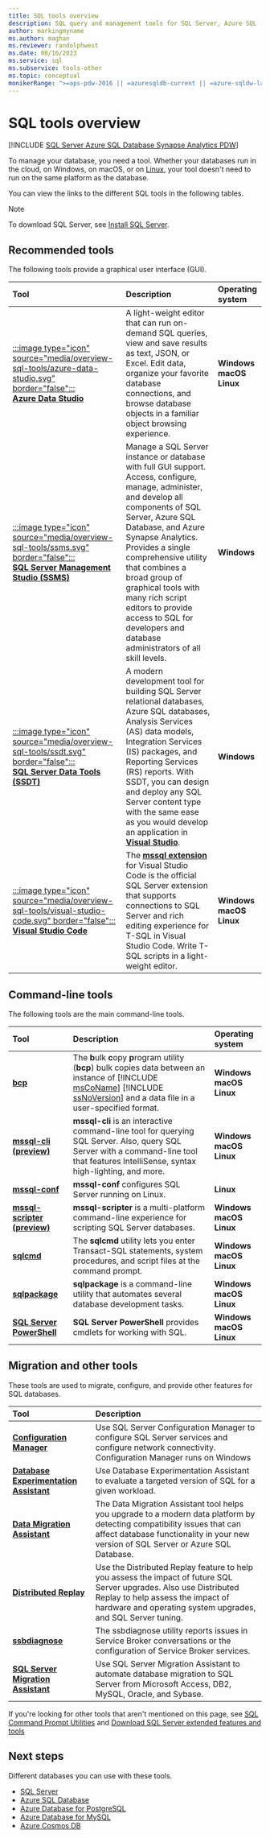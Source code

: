 ```yaml
---
title: SQL tools overview
description: SQL query and management tools for SQL Server, Azure SQL (Azure SQL database, Azure SQL managed instance, SQL virtual machines), and Azure Synapse Analytics.
author: markingmyname
ms.author: maghan
ms.reviewer: randolphwest
ms.date: 08/16/2023
ms.service: sql
ms.subservice: tools-other
ms.topic: conceptual
monikerRange: ">=aps-pdw-2016 || =azuresqldb-current || =azure-sqldw-latest || >=sql-server-2016 || >=sql-server-linux-2017"
---
```

# SQL tools overview

[!INCLUDE [SQL Server Azure SQL Database Synapse Analytics PDW](../includes/applies-to-version/sql-asdb-asdbmi-asa-pdw.md)]

To manage your database, you need a tool. Whether your databases run in the cloud, on Windows, on macOS, or on [Linux](../linux/sql-server-linux-overview.md), your tool doesn't need to run on the same platform as the database.

You can view the links to the different SQL tools in the following tables.

> [!NOTE]  
> To download SQL Server, see [Install SQL Server](../database-engine/install-windows/install-sql-server.md).

## Recommended tools

The following tools provide a graphical user interface (GUI).

| Tool | Description | Operating system |
| :-- | :-- | :-- |
| [:::image type="icon" source="media/overview-sql-tools/azure-data-studio.svg" border="false":::<br />**Azure Data Studio**](../azure-data-studio/download.md) | A light-weight editor that can run on-demand SQL queries, view and save results as text, JSON, or Excel. Edit data, organize your favorite database connections, and browse database objects in a familiar object browsing experience. | **Windows<br />macOS<br />Linux** |
| [:::image type="icon" source="media/overview-sql-tools/ssms.svg" border="false":::<br />**SQL Server Management Studio (SSMS)**](../ssms/download-sql-server-management-studio-ssms.md) | Manage a SQL Server instance or database with full GUI support. Access, configure, manage, administer, and develop all components of SQL Server, Azure SQL Database, and Azure Synapse Analytics. Provides a single comprehensive utility that combines a broad group of graphical tools with many rich script editors to provide access to SQL for developers and database administrators of all skill levels. | **Windows** |
| [:::image type="icon" source="media/overview-sql-tools/ssdt.svg" border="false":::<br />**SQL Server Data Tools (SSDT)**](../ssdt/download-sql-server-data-tools-ssdt.md) | A modern development tool for building SQL Server relational databases, Azure SQL databases, Analysis Services (AS) data models, Integration Services (IS) packages, and Reporting Services (RS) reports. With SSDT, you can design and deploy any SQL Server content type with the same ease as you would develop an application in **[Visual Studio](https://visualstudio.microsoft.com/downloads/)**. | **Windows** |
| [:::image type="icon" source="media/overview-sql-tools/visual-studio-code.svg" border="false":::<br />**Visual Studio Code**](https://code.visualstudio.com/) | The **[mssql extension](https://marketplace.visualstudio.com/items?itemName=ms-mssql.mssql)** for Visual Studio Code is the official SQL Server extension that supports connections to SQL Server and rich editing experience for T-SQL in Visual Studio Code. Write T-SQL scripts in a light-weight editor. | **Windows**<br />**macOS**<br />**Linux** |

## Command-line tools

The following tools are the main command-line tools.

| Tool | Description | Operating system |
| :-- | :-- | :-- |
| [**bcp**](bcp-utility.md) | The **b**ulk **c**opy **p**rogram utility (**bcp**) bulk copies data between an instance of [!INCLUDE [msCoName](../includes/msconame-md.md)] [!INCLUDE [ssNoVersion](../includes/ssnoversion-md.md)] and a data file in a user-specified format. | **Windows<br />macOS<br />Linux** |
| [**mssql-cli (preview)**](mssql-cli.md) | **mssql-cli** is an interactive command-line tool for querying SQL Server. Also, query SQL Server with a command-line tool that features IntelliSense, syntax high-lighting, and more. | **Windows<br />macOS<br />Linux** |
| [**mssql-conf**](../linux/sql-server-linux-configure-mssql-conf.md) | **mssql-conf** configures SQL Server running on Linux. | **Linux** |
| [**mssql-scripter (preview)**](https://github.com/Microsoft/mssql-scripter) | **mssql-scripter** is a multi-platform command-line experience for scripting SQL Server databases. | **Windows<br />macOS<br />Linux** |
| [**sqlcmd**](sqlcmd/sqlcmd-utility.md) | The **sqlcmd** utility lets you enter Transact-SQL statements, system procedures, and script files at the command prompt. | **Windows<br />macOS<br />Linux** |
| [**sqlpackage**](sqlpackage/sqlpackage.md) | **sqlpackage** is a command-line utility that automates several database development tasks. | **Windows<br />macOS<br />Linux** |
| [**SQL Server PowerShell**](../powershell/sql-server-powershell.md) | **SQL Server PowerShell** provides cmdlets for working with SQL. | **Windows<br />macOS<br />Linux** |

## Migration and other tools

These tools are used to migrate, configure, and provide other features for SQL databases.

| Tool | Description |
| :-- | :-- |
| **[Configuration Manager](../tools/configuration-manager/sql-server-configuration-manager-help.md)** | Use SQL Server Configuration Manager to configure SQL Server services and configure network connectivity. Configuration Manager runs on Windows |
| **[Database Experimentation Assistant](../dea/database-experimentation-assistant-overview.md)** | Use Database Experimentation Assistant to evaluate a targeted version of SQL for a given workload. |
| **[Data Migration Assistant](../dma/dma-overview.md)** | The Data Migration Assistant tool helps you upgrade to a modern data platform by detecting compatibility issues that can affect database functionality in your new version of SQL Server or Azure SQL Database. |
| **[Distributed Replay](distributed-replay/install-distributed-replay.md)** | Use the Distributed Replay feature to help you assess the impact of future SQL Server upgrades. Also use Distributed Replay to help assess the impact of hardware and operating system upgrades, and SQL Server tuning. |
| **[ssbdiagnose](../tools/ssbdiagnose/ssbdiagnose-utility-service-broker.md)** | The ssbdiagnose utility reports issues in Service Broker conversations or the configuration of Service Broker services. |
| **[SQL Server Migration Assistant](../ssma/sql-server-migration-assistant.md)** | Use SQL Server Migration Assistant to automate database migration to SQL Server from Microsoft Access, DB2, MySQL, Oracle, and Sybase. |

If you're looking for other tools that aren't mentioned on this page, see [SQL Command Prompt Utilities](command-prompt-utility-reference-database-engine.md) and [Download SQL Server extended features and tools](download-sql-feature-packs.md)

## Next steps

Different databases you can use with these tools.

- [SQL Server](/sql/sql-server/)
- [Azure SQL Database](/azure/azure-sql/database/)
- [Azure Database for PostgreSQL](/azure/postgresql/)
- [Azure Database for MySQL](/azure/mysql/)
- [Azure Cosmos DB](/azure/cosmos-db/introduction)
